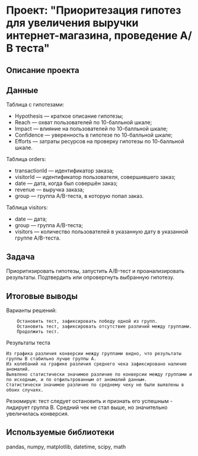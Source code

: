 # **Проект: "Приоритезация гипотез для увеличения выручки интернет-магазина, проведение А/В теста"**  

## **Описание проекта**  

## **Данные**  
Таблица с гипотезами:  

- Hypothesis — краткое описание гипотезы;  
- Reach — охват пользователей по 10-балльной шкале;  
- Impact — влияние на пользователей по 10-балльной шкале;  
- Confidence — уверенность в гипотезе по 10-балльной шкале;  
- Efforts — затраты ресурсов на проверку гипотезы по 10-балльной шкале.  

Таблица orders:  

- transactionId — идентификатор заказа;  
- visitorId — идентификатор пользователя, совершившего заказ;  
- date — дата, когда был совершён заказ;  
- revenue — выручка заказа;  
- group — группа A/B-теста, в которую попал заказ.  

Таблица visitors:  

- date — дата;  
- group — группа A/B-теста;  
- visitors — количество пользователей в указанную дату в указанной группе A/B-теста.  

## Задача  

Приоритизировать гипотезы, запустить A/B-тест и проанализировать результаты. Подтвердить или опровергнуть выбранную гипотезу.  

## **Итоговые выводы** 
Варианты решений:

        Остановить тест, зафиксировать победу одной из групп.
        Остановить тест, зафиксировать отсутствие различий между группами.
        Продолжить тест.

Результаты теста

    Из графика различия конверсии между группами видно, что результаты группы B стабильно лучше группы A.
    Из колебаний на графике различия среднего чека зафиксировано наличие аномалий.
    Выявлено статистически значимое различие по конверсии между группами и по исходным, и по отфильтрованным от аномалий данным.
    Статистически значимое различие по среднему чеку не были выявлены в обоих случаях.

Резюмируя: тест следует остановить и признать его успешным - лидирует группа В. Средний чек не стал выше, но значительно увеличилась конверсия.


## **Используемые библиотеки**  

pandas, numpy, matplotlib, datetime, scipy, math
